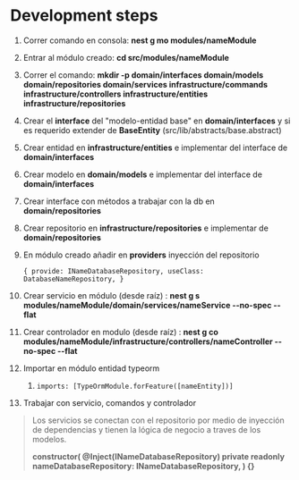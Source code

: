 # Development steps

1. Correr comando en consola: **nest g mo modules/nameModule**
2. Entrar al módulo creado: **cd src/modules/nameModule**
3. Correr el comando: **mkdir -p domain/interfaces domain/models domain/repositories domain/services infrastructure/commands infrastructure/controllers infrastructure/entities infrastructure/repositories**
4. Crear el **interface** del "modelo-entidad base" en **domain/interfaces** y si es requerido extender de **BaseEntity** (src/lib/abstracts/base.abstract)
5. Crear entidad en **infrastructure/entities** e implementar del interface de **domain/interfaces**
6. Crear modelo en **domain/models** e implementar del interface de **domain/interfaces**
7. Crear interface con métodos a trabajar con la db en **domain/repositories**
8. Crear repositorio en **infrastructure/repositories** e implementar de **domain/repositories**
9. En módulo creado añadir en **providers** inyección del repositorio

   `{
     provide: INameDatabaseRepository,
     useClass: DatabaseNameRepository,
}`

10. Crear servicio en módulo (desde raíz) : **nest g s modules/nameModule/domain/services/nameService --no-spec --flat**
11. Crear controlador en modulo (desde raíz) : **nest g co modules/nameModule/infrastructure/controllers/nameController --no-spec --flat**
12. Importar en módulo entidad typeorm
    1. `imports: [TypeOrmModule.forFeature([nameEntity])]`
13. Trabajar con servicio, comandos y controlador

> Los servicios se conectan con el repositorio por medio de inyección de dependencias y tienen la lógica de negocio a traves de los modelos.
>
> **constructor(
> @Inject(INameDatabaseRepository)
> private readonly nameDatabaseRepository: INameDatabaseRepository,
> ) {}**
